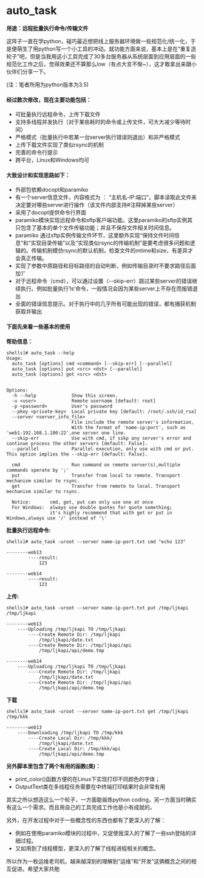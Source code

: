 # auto_task
**用途：远程批量执行命令/传输文件**

这阵子一直在学python，碰巧最近想把线上服务器环境做一些规范化/统一化，于是便萌生了用python写一个小工具的冲动。就功能方面来说，基本上是在“重复造轮子”吧，但是当我用这小工具完成了30多台服务器从系统层面到应用层面的一些规范化工作之后，觉得效果还不算那么low（有点大言不惭~），这才敢拿出来跟小伙伴们分享一下。

(注：笔者所用为python版本为3.5)

#### 经过数次修改，现在主要功能包括：
- 可批量执行远程命令，上传下载文件
- 支持多线程并发执行（对于某些耗时的命令或上传文件，可大大减少等待时间）
- 严格模式（批量执行中若某一台server执行错误则退出）和非严格模式
- 上传下载文件实现了类似rsync的机制
- 完善的命令行提示
- 跨平台，Linux和Windows均可

#### 大致设计和实现思路如下：
- 外部包依赖docopt和paramiko
- 有一个server信息文件，内容格式为 ： “主机名-IP:端口”。脚本读取此文件来决定要对哪些server进行操作（该文件内部支持#注释掉某些server）
- 采用了docopt提供命令行界面
- paramiko模块实现远程命令和sftp客户端功能。这里paramiko的sftp实例其只包含了基本的单个文件传输功能；并且不保存文件相关时间信息。
- paramiko 通过sftp实例传输文件环节，这里额外实现“保持文件时间信息”和“实现目录传输”以及“实现类似rsync的传输机制”是要考虑很多问题和逻辑的。传输机制模仿rsync的默认机制，检查文件的mtime和size，有差异才会真正传输。
- 实现了参数中原路径和目标路径的自动判断，例如传输目录时不要求路径后面加‘/’
- 对于远程命令（cmd），可以通过设置（--skip-err）跳过某些server的错误继续执行。例如批量执行‘ls’命令，一般情况会因为某些server上不存在而报错退出
- 全面的错误信息提示。对于执行中的几乎所有可能出现的错误，都有捕获机制获取并输出

#### 下面先来看一些基本的使用
**帮助信息：**
```
shells]# auto_task --help
Usage:
  auto_task [options] cmd <command> [--skip-err] [--parallel]
  auto_task [options] put <src> <dst> [--parallel]
  auto_task [options] get <src> <dst>


Options:
  -h --help             Show this screen.
  -u <user>             Remote username [default: root]
  -p <password>         User's password
  --pkey <private-key>  Local private key [default: /root/.ssh/id_rsa]
  --server <server_info_file>  
                        File include the remote server's information,
                        With the format of 'name-ip:port', such as 'web1-192.168.1.100:22',one server one line.
  --skip-err            Use with cmd, if sikp any server's error and continue process the other servers [default: False].
  --parallel            Parallel execution, only use with cmd or put. This option implies the --skip-err [default: False].

  cmd                   Run command on remote server(s),multiple commands sperate by ';'
  put                   Transfer from local to remote. Transport mechanism similar to rsync.
  get                   Transfer from remote to local. Transport mechanism similar to rsync.

  Notice:       cmd, get, put can only use one at once
  For Windows:  always use double quotes for quote something;
                it's highly recommend that with get or put in Windows,always use '/' instead of '\'
```
**批量执行远程命令:**
```
shells]# auto_task -uroot --server name-ip-port.txt cmd "echo 123"

--------web13
        ----result:
            123

--------web14
        ----result:
            123
```
**上传:**
```
shells]# auto_task -uroot --server name-ip-port.txt put /tmp/ljkapi /tmp/ljkapi

--------web13
    ----Uploading /tmp/ljkapi TO /tmp/ljkapi
        ----Create Remote Dir: /tmp/ljkapi
            /tmp/ljkapi/date.txt
        ----Create Remote Dir: /tmp/ljkapi/api
            /tmp/ljkapi/api/demo.tmp

--------web14
    ----Uploading /tmp/ljkapi TO /tmp/ljkapi
        ----Create Remote Dir: /tmp/ljkapi
            /tmp/ljkapi/date.txt
        ----Create Remote Dir: /tmp/ljkapi/api
            /tmp/ljkapi/api/demo.tmp
```
**下载**
```
shells]# auto_task -uroot --server name-ip-port.txt get /tmp/ljkapi /tmp/kkk

--------web13
    ----Downloading /tmp/ljkapi TO /tmp/kkk
        ----Create Local Dir: /tmp/kkk/
            /tmp/ljkapi/date.txt
        ----Create Local Dir: /tmp/kkk/api
            /tmp/ljkapi/api/demo.tmp
```

**另外脚本里包含了两个有用的函数(类)：**

- print_color()函数方便的在Linux下实现打印不同颜色的字体；
- OutputText类在多线程任务需要在中终端打印结果时会非常有用

其实之所以想造这么一个轮子，一方面能锻炼python coding，另一方面当时确实有这么一个需求。而且用自己的工具完成工作也是小有成就的。

另外，在开发过程中对于一些概念性的东西也都有了更深入的了解：

- 例如在使用paramiko模块的过程中，又促使我深入的了解了一些ssh登陆的详细过程。
- 又如用到了线程模型，更深入的了解了线程进程相关的概念。

所以作为一枚运维老司机，越来越深刻的理解到“运维”和“开发”这俩概念之间的相互促进。希望大家共勉
